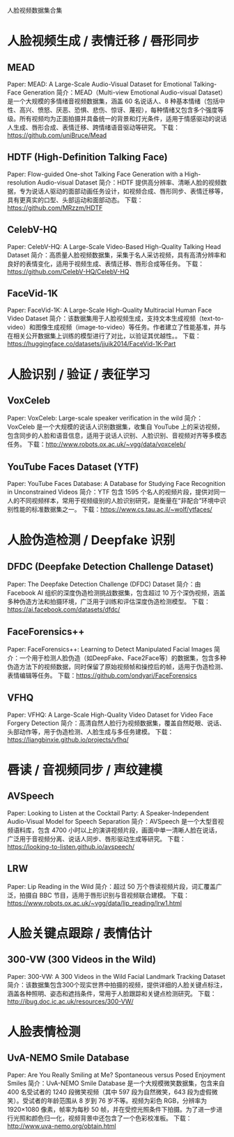 人脸视频数据集合集

# 人脸视频生成 / 表情迁移 / 唇形同步

## MEAD

Paper: MEAD: A Large-Scale Audio-Visual Dataset for Emotional Talking-Face Generation
简介：MEAD（Multi-view Emotional Audio-visual Dataset）是一个大规模的多情绪音视频数据集，涵盖 60 名说话人、8 种基本情绪（包括中性、高兴、愤怒、厌恶、恐惧、悲伤、惊讶、蔑视），每种情绪又包含多个强度等级。所有视频均为正面拍摄并具备统一的背景和灯光条件，适用于情感驱动的说话人生成、唇形合成、表情迁移、跨情绪语音驱动等研究。
下载：https://github.com/uniBruce/Mead

## HDTF (High-Definition Talking Face)

Paper: Flow-guided One-shot Talking Face Generation with a High-resolution Audio-visual Dataset
简介：HDTF 提供高分辨率、清晰人脸的视频数据，专为说话人驱动的面部动画任务设计，如视频合成、唇形同步、表情迁移等，具有更真实的口型、头部运动和面部动态。
下载：https://github.com/MRzzm/HDTF

## CelebV-HQ

Paper: CelebV-HQ: A Large-Scale Video-Based High-Quality Talking Head Dataset
简介：高质量人脸视频数据集，采集于名人采访视频，具有高清分辨率和良好的表情变化，适用于视频生成、表情迁移、唇形合成等任务。
下载：https://github.com/CelebV-HQ/CelebV-HQ

## FaceVid-1K

Paper: FaceVid-1K: A Large-Scale High-Quality Multiracial Human Face Video Dataset
简介：该数据集用于人脸视频生成，支持文本生成视频（text-to-video）和图像生成视频（image-to-video）等任务。作者建立了性能基准，并与在相关公开数据集上训练的模型进行了对比，以验证其优越性。。
下载：https://huggingface.co/datasets/jjuik2014/FaceVid-1K-Part

# 人脸识别 / 验证 / 表征学习

## VoxCeleb

Paper: VoxCeleb: Large-scale speaker verification in the wild
简介：VoxCeleb 是一个大规模的说话人识别数据集，收集自 YouTube 上的采访视频，包含同步的人脸和语音信息，适用于说话人识别、人脸识别、音视频对齐等多模态任务。
下载：http://www.robots.ox.ac.uk/~vgg/data/voxceleb/

## YouTube Faces Dataset (YTF)

Paper: YouTube Faces Database: A Database for Studying Face Recognition in Unconstrained Videos
简介：YTF 包含 1595 个名人的视频片段，提供对同一人的不同视频样本，常用于视频级别的人脸识别研究，是衡量在“非配合”环境中识别性能的标准数据集之一。
下载：https://www.cs.tau.ac.il/~wolf/ytfaces/

# 人脸伪造检测 / Deepfake 识别

## DFDC (Deepfake Detection Challenge Dataset)
Paper: The Deepfake Detection Challenge (DFDC) Dataset
简介：由 Facebook AI 组织的深度伪造检测挑战数据集，包含超过 10 万个深伪视频，涵盖多种伪造方法和拍摄环境，广泛用于训练和评估深度伪造检测模型。
下载：https://ai.facebook.com/datasets/dfdc/

## FaceForensics++
Paper: FaceForensics++: Learning to Detect Manipulated Facial Images
简介：一个用于检测人脸伪造（如DeepFake、Face2Face等）的数据集，包含多种伪造方法下的视频数据，同时保留了原始视频帧和操控后的帧，适用于伪造检测、表情编辑等任务。
下载：https://github.com/ondyari/FaceForensics

## VFHQ

Paper: VFHQ: A Large-Scale High-Quality Video Dataset for Video Face Forgery Detection
简介：高清自然人脸行为视频数据集，覆盖自然眨眼、说话、头部动作等，用于伪造检测、人脸生成与多任务建模。
下载：https://liangbinxie.github.io/projects/vfhq/

# 唇读 / 音视频同步 / 声纹建模

## AVSpeech

Paper: Looking to Listen at the Cocktail Party: A Speaker-Independent Audio-Visual Model for Speech Separation
简介：AVSpeech 是一个大型音视频语料库，包含 4700 小时以上的演讲视频片段，画面中单一清晰人脸在说话，广泛用于音视频分离、说话人同步、唇形驱动生成等研究。
下载：https://looking-to-listen.github.io/avspeech/

## LRW

Paper: Lip Reading in the Wild
简介：超过 50 万个唇读视频片段，词汇覆盖广泛，拍摄自 BBC 节目，适用于唇形识别与音视频联合建模。
下载：https://www.robots.ox.ac.uk/~vgg/data/lip_reading/lrw1.html

# 人脸关键点跟踪 / 表情估计

## 300-VW (300 Videos in the Wild)
Paper: 300-VW: A 300 Videos in the Wild Facial Landmark Tracking Dataset
简介：该数据集包含300个现实世界中拍摄的视频，提供详细的人脸关键点标注，涵盖各种照明、姿态和遮挡条件，常用于人脸跟踪和关键点检测研究。
下载：http://ibug.doc.ic.ac.uk/resources/300-VW/

# 人脸表情检测

## UvA-NEMO Smile Database

Paper: Are You Really Smiling at Me? Spontaneous versus Posed Enjoyment Smiles
简介：UvA-NEMO Smile Database 是一个大规模微笑数据集，包含来自 400 名受试者的 1240 段微笑视频（其中 597 段为自然微笑，643 段为虚假微笑）。受试者的年龄范围从 8 岁到 76 岁不等。视频为彩色 RGB，分辨率为 1920×1080 像素，帧率为每秒 50 帧，并在受控光照条件下拍摄。为了进一步进行光照和颜色归一化，视频背景中还包含了一个色彩校准板。
下载：http://www.uva-nemo.org/obtain.html
